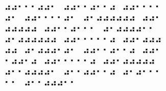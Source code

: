 # ⠴⠴⠂⠂⠂⠴⠴⠂⠀⠴⠴⠂⠂⠴⠂⠂⠴⠀⠴⠴⠂⠂⠂⠂⠴⠂⠀⠴⠴⠂⠂⠂⠂⠴⠂⠀⠴⠂⠴⠴⠴⠴⠴⠴⠀⠴⠴⠂⠴⠴⠴⠴⠴⠀⠴⠴⠂⠂⠴⠂⠂⠂⠀⠴⠂⠴⠴⠴⠴⠂⠂⠀⠴⠂⠴⠴⠴⠴⠴⠴⠀⠴⠴⠂⠂⠂⠂⠂⠴⠀⠴⠴⠂⠴⠴⠴⠴⠴⠀⠴⠂⠴⠴⠴⠂⠴⠂⠀⠴⠴⠂⠂⠴⠂⠂⠴⠀⠴⠴⠂⠂⠴⠴⠂⠴⠀⠴⠴⠂⠂⠂⠂⠂⠴⠀⠴⠴⠂⠴⠴⠴⠴⠴⠀⠴⠂⠂⠴⠴⠴⠴⠂⠀⠴⠂⠂⠴⠴⠂⠂⠴⠀⠴⠂⠴⠂⠂⠂⠂⠂⠀⠴⠂⠂⠴⠴⠴⠂⠂